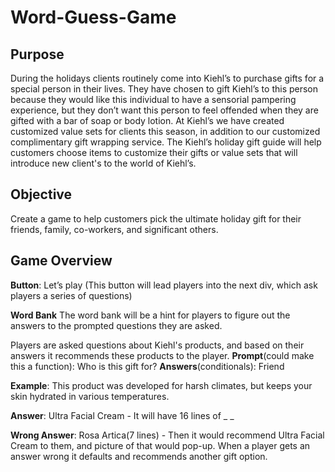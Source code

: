 # Word-Guess-Game 

## Purpose 
During the holidays clients routinely come into Kiehl’s to purchase gifts for a special person in their lives. They have chosen to gift Kiehl’s to this person because they would like this individual to have a sensorial pampering experience, but they don’t want this person to feel offended when they are gifted with a bar of soap or body lotion. At Kiehl’s we have created customized value sets for clients this season, in addition to our customized complimentary gift wrapping service. 
The Kiehl’s holiday gift guide will help customers choose items to customize their gifts or value sets that will introduce new client's to the world of Kiehl’s. 
 
## Objective
Create a game to help customers pick the ultimate holiday gift for their friends, family, co-workers, and significant others.


## Game Overview
**Button**: Let’s play (This button will lead players into the next div, which ask players a series of questions) 

**Word Bank**
The word bank will be a hint for players to figure out the answers to the prompted questions they are asked. 

Players are asked questions about Kiehl's products, and based on their answers it recommends these products to the player.
**Prompt**(could make this a function): Who is this gift for?
**Answers**(conditionals): Friend

**Example**: This product was developed for harsh climates, but keeps your skin hydrated in various temperatures.

**Answer**: Ultra Facial Cream - It will have 16 lines of _ _

**Wrong Answer**: Rosa Artica(7 lines) - Then it would recommend Ultra Facial Cream to them, and picture of that would pop-up.
When a player gets an answer wrong it defaults and recommends another gift option.



